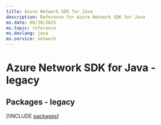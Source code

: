 ```yaml
---
title: Azure Network SDK for Java
description: Reference for Azure Network SDK for Java
ms.date: 08/18/2025
ms.topic: reference
ms.devlang: java
ms.service: network
---
```

# Azure Network SDK for Java - legacy
## Packages - legacy
[!INCLUDE [packages](network-index.md)]